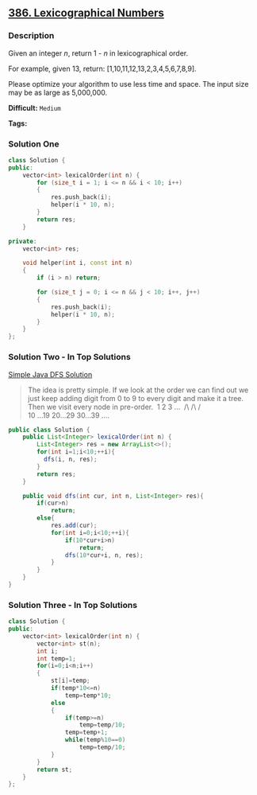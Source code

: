 ## [386. Lexicographical Numbers](https://leetcode.com/problems/lexicographical-numbers/description/)

### Description

Given an integer _n_, return 1 - _n_ in lexicographical order.

For example, given 13, return: [1,10,11,12,13,2,3,4,5,6,7,8,9].

Please optimize your algorithm to use less time and space. The input size may be as large as 5,000,000.

**Difficult:** `Medium`

**Tags:**

### Solution One

```c++
class Solution {
public:
    vector<int> lexicalOrder(int n) {
        for (size_t i = 1; i <= n && i < 10; i++)
        {
            res.push_back(i);
            helper(i * 10, n);
        }
        return res;
    }

private:
    vector<int> res;

    void helper(int i, const int n)
    {
        if (i > n) return;

        for (size_t j = 0; i <= n && j < 10; i++, j++)
        {
            res.push_back(i);
            helper(i * 10, n);
        }
    }
};
```

### Solution Two - In Top Solutions

[Simple Java DFS Solution](https://discuss.leetcode.com/topic/55377/simple-java-dfs-solution)

> The idea is pretty simple. If we look at the order we can find out we just keep adding digit from 0 to 9 to every digit and make it a tree.
> Then we visit every node in pre-order.
> ​ 1 2 3 ...
> ​ /\ /\ /\
>  10 ...19 20...29 30...39 ....

```java
public class Solution {
    public List<Integer> lexicalOrder(int n) {
        List<Integer> res = new ArrayList<>();
        for(int i=1;i<10;++i){
          dfs(i, n, res);
        }
        return res;
    }

    public void dfs(int cur, int n, List<Integer> res){
        if(cur>n)
            return;
        else{
            res.add(cur);
            for(int i=0;i<10;++i){
                if(10*cur+i>n)
                    return;
                dfs(10*cur+i, n, res);
            }
        }
    }
}
```

### Solution Three - In Top Solutions

```c++
class Solution {
public:
    vector<int> lexicalOrder(int n) {
        vector<int> st(n);
        int i;
        int temp=1;
        for(i=0;i<n;i++)
        {
            st[i]=temp;
            if(temp*10<=n)
                temp=temp*10;
            else
            {
                if(temp>=n)
                    temp=temp/10;
                temp=temp+1;
                while(temp%10==0)
                    temp=temp/10;
            }
        }
        return st;
    }
};
```
